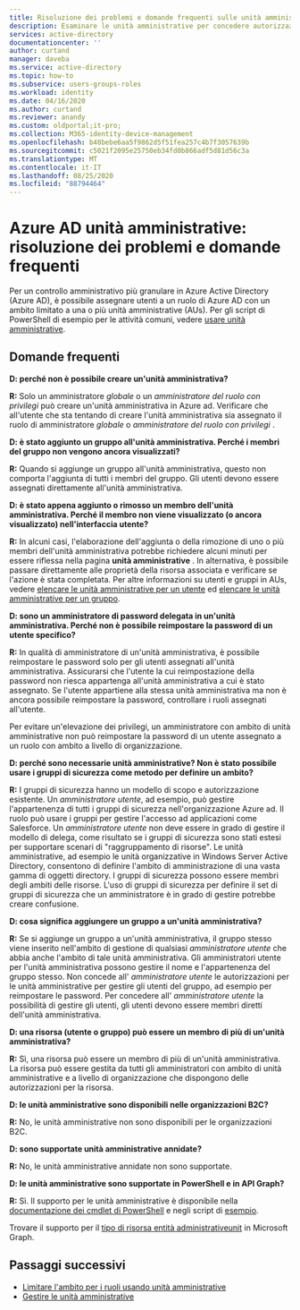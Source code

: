 ```yaml
---
title: Risoluzione dei problemi e domande frequenti sulle unità amministrative-Azure Active Directory | Microsoft Docs
description: Esaminare le unità amministrative per concedere autorizzazioni con ambito limitato in Azure Active Directory.
services: active-directory
documentationcenter: ''
author: curtand
manager: daveba
ms.service: active-directory
ms.topic: how-to
ms.subservice: users-groups-roles
ms.workload: identity
ms.date: 04/16/2020
ms.author: curtand
ms.reviewer: anandy
ms.custom: oldportal;it-pro;
ms.collection: M365-identity-device-management
ms.openlocfilehash: b48bebe6aa5f9862d5f51fea257c4b7f3057639b
ms.sourcegitcommit: c5021f2095e25750eb34fd0b866adf5d81d56c3a
ms.translationtype: MT
ms.contentlocale: it-IT
ms.lasthandoff: 08/25/2020
ms.locfileid: "88794464"
---
```

# <a name="azure-ad-administrative-units-troubleshooting-and-faq"></a>Azure AD unità amministrative: risoluzione dei problemi e domande frequenti

Per un controllo amministrativo più granulare in Azure Active Directory (Azure AD), è possibile assegnare utenti a un ruolo di Azure AD con un ambito limitato a una o più unità amministrative (AUs). Per gli script di PowerShell di esempio per le attività comuni, vedere [usare unità amministrative](/powershell/azure/active-directory/working-with-administrative-units?view=azureadps-2.0).

## <a name="frequently-asked-questions"></a>Domande frequenti

**D: perché non è possibile creare un'unità amministrativa?**

**R:** Solo un amministratore *globale* o un *amministratore del ruolo con privilegi* può creare un'unità amministrativa in Azure ad. Verificare che all'utente che sta tentando di creare l'unità amministrativa sia assegnato il ruolo di amministratore *globale* o *amministratore del ruolo con privilegi* .

**D: è stato aggiunto un gruppo all'unità amministrativa. Perché i membri del gruppo non vengono ancora visualizzati?**

**R:** Quando si aggiunge un gruppo all'unità amministrativa, questo non comporta l'aggiunta di tutti i membri del gruppo. Gli utenti devono essere assegnati direttamente all'unità amministrativa.

**D: è stato appena aggiunto o rimosso un membro dell'unità amministrativa. Perché il membro non viene visualizzato (o ancora visualizzato) nell'interfaccia utente?**

**R:** In alcuni casi, l'elaborazione dell'aggiunta o della rimozione di uno o più membri dell'unità amministrativa potrebbe richiedere alcuni minuti per essere riflessa nella pagina **unità amministrative** . In alternativa, è possibile passare direttamente alle proprietà della risorsa associata e verificare se l'azione è stata completata. Per altre informazioni su utenti e gruppi in AUs, vedere [elencare le unità amministrative per un utente](roles-admin-units-add-manage-users.md) ed [elencare le unità amministrative per un gruppo](roles-admin-units-add-manage-groups.md).

**D: sono un amministratore di password delegata in un'unità amministrativa. Perché non è possibile reimpostare la password di un utente specifico?**

**R:** In qualità di amministratore di un'unità amministrativa, è possibile reimpostare le password solo per gli utenti assegnati all'unità amministrativa. Assicurarsi che l'utente la cui reimpostazione della password non riesca appartenga all'unità amministrativa a cui è stato assegnato. Se l'utente appartiene alla stessa unità amministrativa ma non è ancora possibile reimpostare la password, controllare i ruoli assegnati all'utente. 

Per evitare un'elevazione dei privilegi, un amministratore con ambito di unità amministrative non può reimpostare la password di un utente assegnato a un ruolo con ambito a livello di organizzazione.

**D: perché sono necessarie unità amministrative? Non è stato possibile usare i gruppi di sicurezza come metodo per definire un ambito?**

**R:** I gruppi di sicurezza hanno un modello di scopo e autorizzazione esistente. Un *amministratore utente*, ad esempio, può gestire l'appartenenza di tutti i gruppi di sicurezza nell'organizzazione Azure ad. Il ruolo può usare i gruppi per gestire l'accesso ad applicazioni come Salesforce. Un *amministratore utente* non deve essere in grado di gestire il modello di delega, come risultato se i gruppi di sicurezza sono stati estesi per supportare scenari di "raggruppamento di risorse". Le unità amministrative, ad esempio le unità organizzative in Windows Server Active Directory, consentono di definire l'ambito di amministrazione di una vasta gamma di oggetti directory. I gruppi di sicurezza possono essere membri degli ambiti delle risorse. L'uso di gruppi di sicurezza per definire il set di gruppi di sicurezza che un amministratore è in grado di gestire potrebbe creare confusione.

**D: cosa significa aggiungere un gruppo a un'unità amministrativa?**

**R:** Se si aggiunge un gruppo a un'unità amministrativa, il gruppo stesso viene inserito nell'ambito di gestione di qualsiasi *amministratore utente* che abbia anche l'ambito di tale unità amministrativa. Gli amministratori utente per l'unità amministrativa possono gestire il nome e l'appartenenza del gruppo stesso. Non concede all' *amministratore utente* le autorizzazioni per le unità amministrative per gestire gli utenti del gruppo, ad esempio per reimpostare le password. Per concedere all' *amministratore utente* la possibilità di gestire gli utenti, gli utenti devono essere membri diretti dell'unità amministrativa.

**D: una risorsa (utente o gruppo) può essere un membro di più di un'unità amministrativa?**

**R:** Sì, una risorsa può essere un membro di più di un'unità amministrativa. La risorsa può essere gestita da tutti gli amministratori con ambito di unità amministrative e a livello di organizzazione che dispongono delle autorizzazioni per la risorsa.

**D: le unità amministrative sono disponibili nelle organizzazioni B2C?**

**R:** No, le unità amministrative non sono disponibili per le organizzazioni B2C.

**D: sono supportate unità amministrative annidate?**

**R:** No, le unità amministrative annidate non sono supportate.

**D: le unità amministrative sono supportate in PowerShell e in API Graph?**

**R:** Sì. Il supporto per le unità amministrative è disponibile nella [documentazione dei cmdlet di PowerShell](/powershell/module/Azuread/?view=azureadps-2.0-preview) e negli script di [esempio](/powershell/azure/active-directory/working-with-administrative-units?view=azureadps-2.0-preview). 

Trovare il supporto per il [tipo di risorsa entità administrativeunit](/graph/api/resources/administrativeunit?view=graph-rest-beta) in Microsoft Graph.

## <a name="next-steps"></a>Passaggi successivi

- [Limitare l'ambito per i ruoli usando unità amministrative](directory-administrative-units.md)
- [Gestire le unità amministrative](roles-admin-units-manage.md)